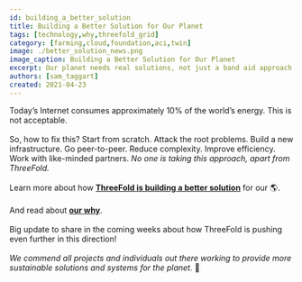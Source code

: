 ```yaml
---
id: building_a_better_solution
title: Building a Better Solution for Our Planet
tags: [technology,why,threefold_grid]
category: [farming,cloud,foundation,aci,twin]
image: ./better_solution_news.png
image_caption: Building a Better Solution for Our Planet
excerpt: Our planet needs real solutions, not just a band aid approach.
authors: [sam_taggart]
created: 2021-04-23
---
```


Today’s Internet consumes approximately 10% of the world’s energy. This is not acceptable.
<br>
<br>
So, how to fix this? Start from scratch. Attack the root problems. Build a new infrastructure. Go peer-to-peer. Reduce complexity. Improve efficiency. Work with like-minded partners. *No one is taking this approach, apart from ThreeFold.*
<br>
<br>
Learn more about how **[ThreeFold is building a better solution](https://threefold.io/blog/post/for_our_planet/)** for our 🌎.
<br>
<br>
And read about **[our why](https://threefold.io/why)**.
<br>
<br>
Big update to share in the coming weeks about how ThreeFold is pushing even further in this direction!
<br>
<br>
*We commend all projects and individuals out there working to provide more sustainable solutions and systems for the planet.* 🙏
